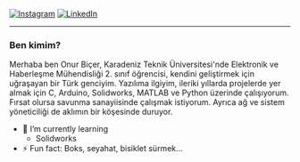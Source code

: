 [![Instagram](https://img.shields.io/badge/Instagram-%23E4405F.svg?logo=Instagram&logoColor=white)](https://instagram.com/0nurbicer) [![LinkedIn](https://img.shields.io/badge/LinkedIn-%230077B5.svg?logo=linkedin&logoColor=white)](https://linkedin.com/in/onur-bicer) 

---

### Ben kimim?
Merhaba ben Onur Biçer, Karadeniz Teknik Üniversitesi'nde Elektronik ve Haberleşme Mühendisliği  2. sınıf öğrencisi, kendini geliştirmek için uğraşayan bir Türk genciyim. Yazılıma ilgiyim, ileriki yıllarda projelerde yer almak için C, Arduino, Solidworks, MATLAB ve Python üzerinde çalışıyorum. Fırsat olursa savunma sanayiisinde çalışmak istiyorum. Ayrıca ağ ve sistem yöneticiliği de aklımın bir köşesinde duruyor.

- 🌱 I’m currently learning 
  - Solidworks
- ⚡ Fun fact: Boks, seyahat, bisiklet sürmek...


